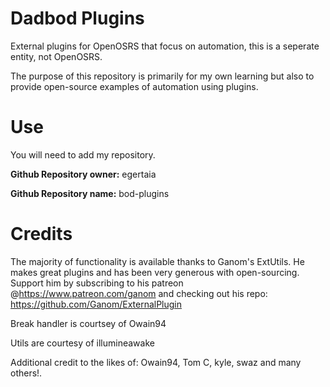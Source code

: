 # Dadbod Plugins

External plugins for OpenOSRS that focus on automation, this is a seperate entity, not OpenOSRS.

The purpose of this repository is primarily for my own learning but also to provide open-source examples of automation using plugins. 

# Use
You will need to add my repository.

**Github Repository owner:** egertaia

**Github Repository name:** bod-plugins

# Credits

The majority of functionality is available thanks to Ganom's ExtUtils. He makes great plugins and has been very generous with open-sourcing. Support him by subscribing to his patreon @https://www.patreon.com/ganom and checking out his repo: https://github.com/Ganom/ExternalPlugin

Break handler is courtsey of Owain94

Utils are courtesy of illumineawake

Additional credit to the likes of: Owain94, Tom C, kyle, swaz and many others!.
